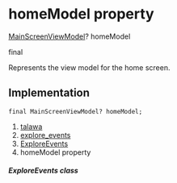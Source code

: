 
<div>

# homeModel property

</div>


[MainScreenViewModel](../../view_model_main_screen_view_model/MainScreenViewModel-class.html)?
homeModel


final




Represents the view model for the home screen.



## Implementation

``` language-dart
final MainScreenViewModel? homeModel;
```







1.  [talawa](../../index.html)
2.  [explore_events](../../views_after_auth_screens_events_explore_events/)
3.  [ExploreEvents](../../views_after_auth_screens_events_explore_events/ExploreEvents-class.html)
4.  homeModel property

##### ExploreEvents class







